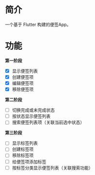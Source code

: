 # 简介

一个基于 Flutter 构建的便签App。

# 功能

**第一阶段**

- [x] 显示便签列表
- [x] 创建便签项
- [x] 编辑便签项
- [x] 移除便签项

**第二阶段**

- [ ] 切换完成或未完成状态
- [ ] 按状态显示便签列表
- [ ] 搜索便签列表项（关联当前选中状态）

**第三阶段**

- [ ] 显示标签列表
- [ ] 创建标签项
- [ ] 移除标签项
- [ ] 给便签项添加标签
- [ ] 按标签分类显示便签列表（关联搜索功能）